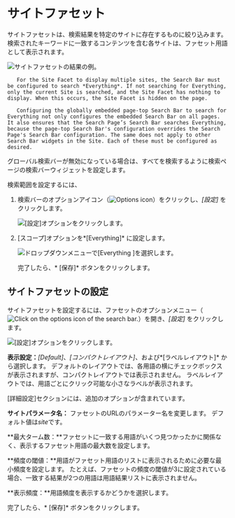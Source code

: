 # サイトファセット

サイトファセットは、検索結果を特定のサイトに存在するものに絞り込みます。 検索されたキーワードに一致するコンテンツを含む各サイトは、ファセット用語として表示されます。

![サイトファセットの結果の例。](site-facet/images/01.png)

``` important::
   For the Site Facet to display multiple sites, the Search Bar must be configured to search *Everything*. If not searching for Everything, only the current Site is searched, and the Site Facet has nothing to display. When this occurs, the Site Facet is hidden on the page.

   Configuring the globally embedded page-top Search Bar to search for Everything not only configures the embedded Search Bar on all pages. It also ensures that the Search Page’s Search Bar searches Everything, because the page-top Search Bar's configuration overrides the Search Page's Search Bar configuration. The same does not apply to other Search Bar widgets in the Site. Each of these must be configured as desired.
```

グローバル検索バーが無効になっている場合は、すべてを検索するように検索ページの検索バーウィジェットを設定します。

検索範囲を設定するには、

1.  検索バーのオプションアイコン（![Options icon](../../../images/icon-app-options.png)）をクリックし、*[設定]* をクリックします。

    ![[設定]オプションをクリックします。](site-facet/images/02.png)

2.  [スコープ]オプションを*[Everything]* に設定します。

    ![ドロップダウンメニューで[Everything ]を選択します。](site-facet/images/03.png)

    完了したら、* [保存]* ボタンをクリックします。

## サイトファセットの設定

サイトファセットを設定するには、ファセットのオプションメニュー（![Click on the options icon of the search bar.](../../../images/icon-app-options.png)）を開き、*[設定]* をクリックします。

![[設定]オプションをクリックします。](site-facet/images/04.png)

**表示設定：***[Default]*、*[コンパクトレイアウト]*、および*[ラベルレイアウト]* から選択します。 デフォルトのレイアウトでは、各用語の横にチェックボックスが表示されますが、コンパクトレイアウトでは表示されません。 ラベルレイアウトでは、用語ごとにクリック可能な小さなラベルが表示されます。

[詳細設定]セクションには、追加のオプションが含まれています。

**サイトパラメータ名：** ファセットのURLのパラメーター名を変更します。 デフォルト値は*site*です。

**最大ターム数：**ファセットに一致する用語がいくつ見つかったかに関係なく、表示するファセット用語の最大数を設定します。

**頻度の閾値：**用語がファセット用語のリストに表示されるために必要な最小頻度を設定します。 たとえば、ファセットの頻度の閾値が3に設定されている場合、一致する結果が2つの用語は用語結果リストに表示されません。

**表示頻度：**用語頻度を表示するかどうかを選択します。

完了したら、* [保存]* ボタンをクリックします。
